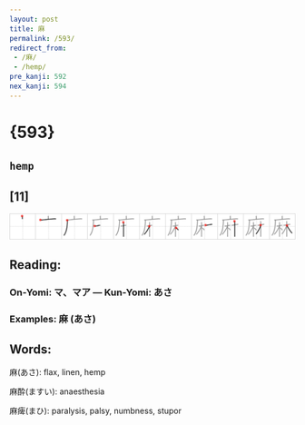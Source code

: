 ```yaml
---
layout: post
title: 麻
permalink: /593/
redirect_from:
 - /麻/
 - /hemp/
pre_kanji: 592
nex_kanji: 594
---
```


# {593}

## `hemp`

## [11]

<div class="stroke"><img src="../images/E9BABB.png" /></div>

## Reading:

### On-Yomi: マ、マア &mdash; Kun-Yomi: あさ

### Examples: 麻 (あさ)

## Words:

麻(あさ): flax, linen, hemp

麻酔(ますい): anaesthesia

麻痺(まひ): paralysis, palsy, numbness, stupor
